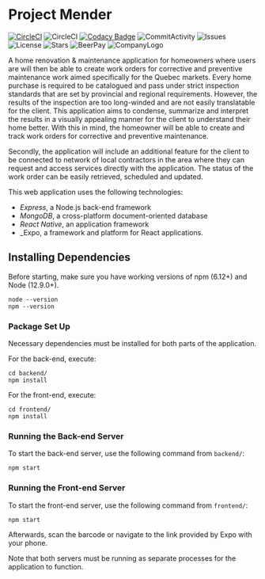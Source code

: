 # Project Mender

[![CircleCI](https://circleci.com/gh/milaroisin/project-mender/tree/master.svg?style=svg&circle-token=161d9b3dbb9771c1b5168d8b7ef2e8a2dbef19bf)](https://circleci.com/gh/milaroisin/project-mender/tree/master)
![CircleCI](https://img.shields.io/circleci/build/github/milaroisin/project-mender/master?style=for-the-badge)
[![Codacy Badge](https://api.codacy.com/project/badge/Grade/d3aae514d49b4f6c94b5547755a16e2a)](https://www.codacy.com/manual/milaroisin/project-mender?utm_source=github.com&amp;utm_medium=referral&amp;utm_content=milaroisin/project-mender&amp;utm_campaign=Badge_Grade)
![CommitActivity](https://img.shields.io/github/last-commit/milaroisin/project-mender?color=lightgrey&style=for-the-badge)
![Issues](https://img.shields.io/github/issues/milaroisin/project-mender?style=for-the-badge)
![License](https://img.shields.io/github/license/milaroisin/project-mender?color=ultraviolet&style=for-the-badge)
![Stars](https://img.shields.io/github/stars/milaroisin/project-mender?color=blue&style=for-the-badge)
![BeerPay](https://img.shields.io/beerpay/milaroisin/project-mender?color=9cf&style=for-the-badge)
![CompanyLogo](https://raw.githubusercontent.com/milaroisin/project-mender/readme/CourseAdmin/mender-logo.jpg)

A home renovation & maintenance application for homeowners where users are will then be able to create work orders for corrective and preventive maintenance work aimed specifically for the Quebec markets. Every home purchase is required to be catalogued and pass under strict inspection standards that are set by provincial and regional requirements. However, the results of the inspection are too long-winded and are not easily translatable for the client. This application aims to condense, summarize and interpret the results in a visually appealing manner for the client to understand their home better. With this in mind, the homeowner will be able to create and track work orders for corrective and preventive maintenance.

Secondly, the application will include an additional feature for the client to be connected to network of local contractors in the area where they can request and access services directly with the application. The status of the work order can be easily retrieved, scheduled and updated.

This web application uses the following technologies:

-  _Express_, a Node.js back-end framework
-  _MongoDB_, a cross-platform document-oriented database
-  _React Native_, an application framework
-  _Expo, a framework and platform for React applications.

## Installing Dependencies

Before starting, make sure you have working versions of npm (6.12+) and Node (12.9.0+).

```shell
node --version
npm --version
```

### Package Set Up

Necessary dependencies must be installed for both parts of the application.

For the back-end, execute:

```shell
cd backend/
npm install
```

For the front-end, execute:

```shell
cd frontend/
npm install
```

### Running the Back-end Server

To start the back-end server, use the following command from `backend/`:

```shell
npm start
```

### Running the Front-end Server

To start the front-end server, use the following command from `frontend/`:

```shell
npm start
```

Afterwards, scan the barcode or navigate to the link provided by Expo with your phone.

Note that both servers must be running as separate processes for the application to function.
